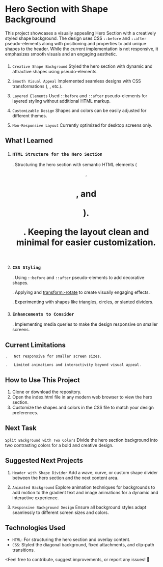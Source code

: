 # Hero Section with Shape Background

<Description>

This project showcases a visually appealing Hero Section with a creatively styled shape background. The design uses CSS `::before` and `::after` pseudo-elements along with positioning and <transform> properties to add unique shapes to the header. While the current implementation is not responsive, it emphasizes smooth visuals and an engaging aesthetic.




### <Features>
1. `Creative Shape Background` 
 Styled the hero section with dynamic and attractive shapes using pseudo-elements.

2. `Smooth Visual Appeal` 
Implemented seamless designs with CSS transformations (<rotate>, <position>, etc.).
   
3. `Layered Elements`
Used `::before` and `::after` pseudo-elements for layered styling without additional HTML markup.

4. `Customizable Design`
Shapes and colors can be easily adjusted for different themes.

5. `Non-Responsive Layout`
Currently optimized for desktop screens only.




## **What I Learned**

1. ### `HTML Structure for the Hero Section`
    .   Structuring the hero section with semantic HTML elements (<header>, <h1>, and <p>).

    .   Keeping the layout clean and minimal for easier customization.

2. ### `CSS Styling`
    .   Using `::before` and `::after` pseudo-elements to add decorative shapes.

    .   Applying <position> and <transform:-rotate> to create visually engaging effects.

    .   Experimenting with shapes like triangles, circles, or slanted dividers.


3. ### `Enhancements to Consider`
    .   Implementing media queries to make the design responsive on smaller screens.
    




## **Current Limitations**
    .   Not responsive for smaller screen sizes.
    
    .   Limited animations and interactivity beyond visual appeal.




## **How to Use This Project**

1. Clone or download the repository.
2. Open the index.html file in any modern web browser to view the hero section.
3. Customize the shapes and colors in the CSS file to match your design preferences.




## **Next Task**

`Split Background with Two Colors`
Divide the hero section background into two contrasting colors for a bold and creative design.




## **Suggested Next Projects**

1.  `Header with Shape Divider`
Add a wave, curve, or custom shape divider between the hero section and the next content area.

2. `Animated Background`
Explore animation techniques for backgrounds to add motion to the gradient text and image animations for a dynamic and interactive experience.

3. `Responsive Background Design`
Ensure all background styles adapt seamlessly to different screen sizes and colors.




## **Technologies Used**

- `HTML`: For structuring the hero section and overlay content.
- `CSS`: Styled the diagonal background, fixed attachments, and clip-path transitions.




<Feel free to contribute, suggest improvements, or report any issues! 🚀